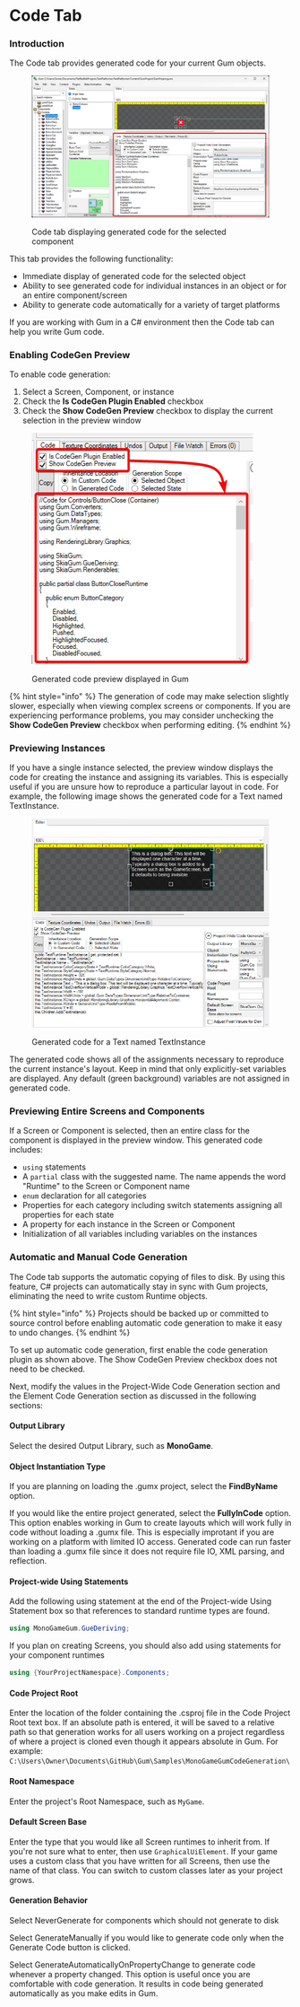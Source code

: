# Code Tab

### Introduction

The Code tab provides generated code for your current Gum objects.

<figure><img src=".gitbook/assets/image (90).png" alt=""><figcaption><p>Code tab displaying generated code for the selected component</p></figcaption></figure>

This tab provides the following functionality:

* Immediate display of generated code for the selected object
* Ability to see generated code for individual instances in an object or for an entire component/screen
* Ability to generate code automatically for a variety of target platforms

If you are working with Gum in a C# environment then the Code tab can help you write Gum code.

### Enabling CodeGen Preview

To enable code generation:

1. Select a Screen, Component, or instance
2. Check the **Is CodeGen Plugin Enabled** checkbox
3. Check the **Show CodeGen Preview** checkbox to display the current selection in the preview window

<figure><img src=".gitbook/assets/image (91).png" alt=""><figcaption><p>Generated code preview displayed in Gum</p></figcaption></figure>

{% hint style="info" %}
The generation of code may make selection slightly slower, especially when viewing complex screens or components. If you are experiencing performance problems, you may consider unchecking the **Show CodeGen Preview** checkbox when performing editing.
{% endhint %}

### Previewing Instances

If you have a single instance selected, the preview window displays the code for creating the instance and assigning its variables. This is especially useful if you are unsure how to reproduce a particular layout in code. For example, the following image shows the generated code for a Text named TextInstance.

<figure><img src=".gitbook/assets/image (92).png" alt=""><figcaption><p>Generated code for a Text named TextInstance</p></figcaption></figure>

The generated code shows all of the assignments necessary to reproduce the current instance's layout. Keep in mind that only explicitly-set variables are displayed. Any default (green background) variables are not assigned in generated code.

### Previewing Entire Screens and Components

If a Screen or Component is selected, then an entire class for the component is displayed in the preview window. This generated code includes:

* `using` statements
* A `partial` class with the suggested name. The name appends the word "Runtime" to the Screen or Component name
* `enum` declaration for all categories
* Properties for each category including switch statements assigning all properties for each state
* A property for each instance in the Screen or Component
* Initialization of all variables including variables on the instances

### Automatic and Manual Code Generation

The Code tab supports the automatic copying of files to disk. By using this feature, C# projects can automatically stay in sync with Gum projects, eliminating the need to write custom Runtime objects.

{% hint style="info" %}
Projects should be backed up or committed to source control before enabling automatic code generation to make it easy to undo changes.
{% endhint %}

To set up automatic code generation, first enable the code generation plugin as shown above. The Show CodeGen Preview checkbox does not need to be checked.

Next, modify the values in the Project-Wide Code Generation section and the Element Code Generation section as discussed in the following sections:

#### Output Library

Select the desired Output Library, such as **MonoGame**.

#### Object Instantiation Type

If you are planning on loading the .gumx project, select the **FindByName** option.

If you would like the entire project generated, select the **FullyInCode** option. This option enables working in Gum to create layouts which will work fully in code without loading a .gumx file. This is especially improtant if you are working on a platform with limited IO access. Generated code can run faster than loading a .gumx file since it does not require file IO, XML parsing, and reflection.

#### Project-wide Using Statements

Add the following using statement at the end of the Project-wide Using Statement box so that references to standard runtime types are found.

```csharp
using MonoGameGum.GueDeriving;
```

If you plan on creating Screens, you should also add using statements for your component runtimes

```csharp
using {YourProjectNamespace}.Components;
```

#### Code Project Root

Enter the location of the folder containing the .csproj file in the Code Project Root text box. If an absolute path is entered, it will be saved to a relative path so that generation works for all users working on a project regardless of where a project is cloned even though it appears absolute in Gum. For example: `C:\Users\Owner\Documents\GitHub\Gum\Samples\MonoGameGumCodeGeneration\`

#### Root Namespace

Enter the project's Root Namespace, such as `MyGame`.

#### Default Screen Base

Enter the type that you would like all Screen runtimes to inherit from. If you're not sure what to enter, then use `GraphicalUiElement`. If your game uses a custom class that you have written for all Screens, then use the name of that class. You can switch to custom classes later as your project grows.

#### Generation Behavior

Select NeverGenerate for components which should not generate to disk

Select GenerateManually if you would like to generate code only when the Generate Code button is clicked.

Select GenerateAutomaticallyOnPropertyChange to generate code whenever a property changed. This option is useful once you are comfortable with code generation. It results in code being generated automatically as you make edits in Gum.


